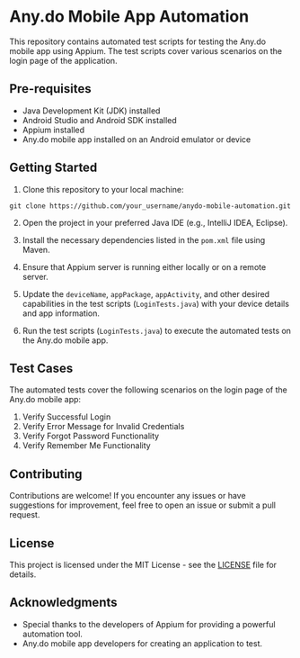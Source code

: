 # Any.do Mobile App Automation

This repository contains automated test scripts for testing the Any.do mobile app using Appium. The test scripts cover various scenarios on the login page of the application.

## Pre-requisites

- Java Development Kit (JDK) installed
- Android Studio and Android SDK installed
- Appium installed
- Any.do mobile app installed on an Android emulator or device

## Getting Started

1. Clone this repository to your local machine:

```
git clone https://github.com/your_username/anydo-mobile-automation.git
```

2. Open the project in your preferred Java IDE (e.g., IntelliJ IDEA, Eclipse).

3. Install the necessary dependencies listed in the `pom.xml` file using Maven.

4. Ensure that Appium server is running either locally or on a remote server.

5. Update the `deviceName`, `appPackage`, `appActivity`, and other desired capabilities in the test scripts (`LoginTests.java`) with your device details and app information.

6. Run the test scripts (`LoginTests.java`) to execute the automated tests on the Any.do mobile app.

## Test Cases

The automated tests cover the following scenarios on the login page of the Any.do mobile app:

1. Verify Successful Login
2. Verify Error Message for Invalid Credentials
3. Verify Forgot Password Functionality
4. Verify Remember Me Functionality

## Contributing

Contributions are welcome! If you encounter any issues or have suggestions for improvement, feel free to open an issue or submit a pull request.

## License

This project is licensed under the MIT License - see the [LICENSE](LICENSE) file for details.

## Acknowledgments

- Special thanks to the developers of Appium for providing a powerful automation tool.
- Any.do mobile app developers for creating an application to test.
